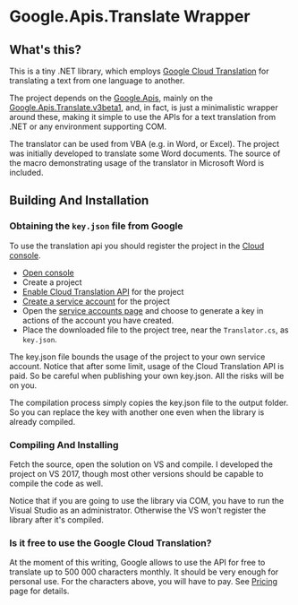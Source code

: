 ﻿# Google.Apis.Translate Wrapper

## What's this?
This is a tiny .NET library, which employs [Google Cloud
Translation](https://cloud.google.com/translate/docs/) for translating a text from one
language to another. 

The project depends on the [Google.Apis](https://www.nuget.org/packages/Google.Apis),
mainly on the
[Google.Apis.Translate.v3beta1](https://www.nuget.org/packages/Google.Apis.Translate.v3beta1),
and, in fact, is just a minimalistic wrapper around these, making it simple to use the
APIs for a text translation from .NET or any environment supporting COM.

The translator can be used from VBA (e.g. in Word, or Excel). The project was initially 
developed to translate some Word documents. The source of the macro demonstrating usage 
of the translator in Microsoft Word is included.

## Building And Installation

### Obtaining the `key.json` file from Google

To use the translation api you should register the project in the [Cloud
console](https://console.cloud.google.com/).

- [Open console](https://console.cloud.google.com/)
- Create a project
- [Enable Cloud Translation API](https://console.cloud.google.com/apis/library) for the
  project
- [Create a service account](https://console.cloud.google.com/apis/credentials) for the
  project
- Open the [service accounts
  page](https://console.cloud.google.com/iam-admin/serviceaccounts) and choose to
  generate a key in actions of the account you have created.
- Place the downloaded file to the project tree, near the `Translator.cs`, as `key.json`.

The key.json file bounds the usage of the project to your own service account. Notice
that after some limit, usage of the Cloud Translation API is paid. So be careful when
publishing your own key.json. All the risks will be on you.

The compilation process simply copies the key.json file to the output folder. So you can
replace the key with another one even when the library is already compiled.

### Compiling And Installing

Fetch the source, open the solution on VS and compile. I developed the project on VS
2017, though most other versions should be capable to compile the code as well.

Notice that if you are going to use the library via COM, you have to run the Visual
Studio as an administrator. Otherwise the VS won't register the library after it's
compiled.

### Is it free to use the Google Cloud Translation?

At the moment of this writing, Google allows to use the API for free to translate up to
500 000 characters monthly. It should be very enough for personal use. For the characters
above, you will have to pay. See [Pricing](https://cloud.google.com/translate/pricing)
page for details.
